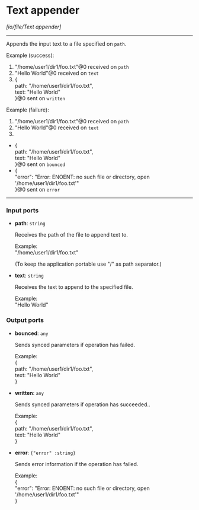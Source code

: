 # Text appender

_[io/file/Text appender]_

---

Appends the input text to a file specified on `path`.  
  
Example (success):  
1. "/home/user1/dir1/foo.txt"@0 received on `path`  
2. "Hello World"@0 received on `text`  
3. {   
  path: "/home/user1/dir1/foo.txt",   
  text: "Hello World"  
}@0 sent on `written`  
  
Example (failure):  
1. "/home/user1/dir1/foo.txt"@0 received on `path`  
2. "Hello World"@0 received on `text`  
3.  
- {   
  path: "/home/user1/dir1/foo.txt",   
  text: "Hello World"  
}@0 sent on `bounced`  
- {  
  "error": "Error: ENOENT: no such file or directory, open '/home/user1/dir1/foo.txt'"  
}@0 sent on `error`  

---

### Input ports

* __path__: ` string `


    Receives the path of the file to append text to.  
      
    Example:  
    "/home/user1/dir1/foo.txt"  
      
    (To keep the application portable use "/" as path separator.)  


* __text__: ` string `


    Receives the text to append to the specified file.  
      
    Example:  
    "Hello World"  

### Output ports

* __bounced__: ` any `


    Sends synced parameters if operation has failed.  
      
    Example:  
    {   
      path: "/home/user1/dir1/foo.txt",   
      text: "Hello World"  
    }  


* __written__: ` any `


    Sends synced parameters if operation has succeeded..  
      
    Example:  
    {   
      path: "/home/user1/dir1/foo.txt",   
      text: "Hello World"  
    }  


* __error__: ` {"error" :string} `


    Sends error information if the operation has failed.  
      
    Example:   
    {  
      "error": "Error: ENOENT: no such file or directory, open '/home/user1/dir1/foo.txt'"  
    }  


